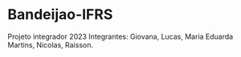 # Bandeijao-IFRS

Projeto integrador 2023
Integrantes: Giovana, Lucas, Maria Eduarda Martins, Nicolas, Raisson.
